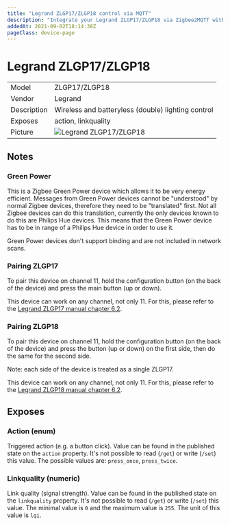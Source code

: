 ```yaml
---
title: "Legrand ZLGP17/ZLGP18 control via MQTT"
description: "Integrate your Legrand ZLGP17/ZLGP18 via Zigbee2MQTT with whatever smart home infrastructure you are using without the vendor's bridge or gateway."
addedAt: 2021-09-02T18:14:38Z
pageClass: device-page
---
```


<!-- !!!! -->
<!-- ATTENTION: This file is auto-generated through docgen! -->
<!-- You can only edit the "Notes"-Section between the two comment lines "Notes BEGIN" and "Notes END". -->
<!-- Do not use h1 or h2 heading within "## Notes"-Section. -->
<!-- !!!! -->

# Legrand ZLGP17/ZLGP18

|     |     |
|-----|-----|
| Model | ZLGP17/ZLGP18  |
| Vendor  | Legrand  |
| Description | Wireless and batteryless (double) lighting control |
| Exposes | action, linkquality |
| Picture | ![Legrand ZLGP17/ZLGP18](https://www.zigbee2mqtt.io/images/devices/ZLGP17-ZLGP18.jpg) |


<!-- Notes BEGIN: You can edit here. Add "## Notes" headline if not already present. -->
## Notes


### Green Power
This is a Zigbee Green Power device which allows it to be very energy efficient.
Messages from Green Power devices cannot be "understood" by normal Zigbee devices, therefore they need to be "translated" first.
Not all Zigbee devices can do this translation, currently the only devices known to do this are Philips Hue devices. This means that the Green Power device has to be in range of a Philips Hue device in order to use it.

Green Power devices don't support binding and are not included in network scans.

### Pairing ZLGP17
To pair this device on channel 11, hold the configuration button (on the back of the device) and press the main button (up or down).

This device can work on any channel, not only 11. For this, please refer to the [Legrand ZLGP17 manual chapter 6.2](https://www.admin.legrandoc.com/files/documents/S000111963EN-00.pdf).

### Pairing ZLGP18
To pair this device on channel 11, hold the configuration button (on the back of the device) and press the button (up or down) on the first side, then do the same for the second side.

Note: each side of the device is treated as a single ZLGP17.

This device can work on any channel, not only 11. For this, please refer to the [Legrand ZLGP18 manual chapter 6.2](https://www.admin.legrandoc.com/files/documents/S000112516EN-00.pdf).
<!-- Notes END: Do not edit below this line -->



## Exposes

### Action (enum)
Triggered action (e.g. a button click).
Value can be found in the published state on the `action` property.
It's not possible to read (`/get`) or write (`/set`) this value.
The possible values are: `press_once`, `press_twice`.

### Linkquality (numeric)
Link quality (signal strength).
Value can be found in the published state on the `linkquality` property.
It's not possible to read (`/get`) or write (`/set`) this value.
The minimal value is `0` and the maximum value is `255`.
The unit of this value is `lqi`.


